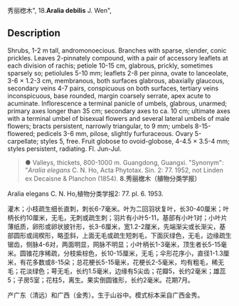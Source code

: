 秀丽楤木",
18.**Aralia debilis** J. Wen",

## Description
Shrubs, 1-2 m tall, andromonoecious. Branches with sparse, slender, conic prickles. Leaves 2-pinnately compound, with a pair of accessory leaflets at each division of rachis; petiole 10-15 cm, glabrous, prickly, sometimes sparsely so; petiolules 5-10 mm; leaflets 2-8 per pinna, ovate to lanceolate, 3-6 × 1.2-3 cm, membranous, both surfaces glabrous, abaxially glaucous, secondary veins 4-7 pairs, conspicuous on both surfaces, tertiary veins inconspicuous, base rounded, margin coarsely serrate, apex acute to acuminate. Inflorescence a terminal panicle of umbels, glabrous, unarmed; primary axes longer than 35 cm; secondary axes to ca. 10 cm; ultimate axes with a terminal umbel of bisexual flowers and several lateral umbels of male flowers; bracts persistent, narrowly triangular, to 9 mm; umbels 8-15-flowered; pedicels 3-6 mm, pilose, slightly furfuraceous. Ovary 5-carpellate; styles 5, free. Fruit globose to ovoid-globose, 4-4.5 × 3.5-4 mm; styles persistent, radiating. Fl. Jun-Jul.

> ● Valleys, thickets, 800-1000 m. Guangdong, Guangxi.
  "Synonym": "*Aralia elegans* C. N. Ho, Acta Phytotax. Sin. 2: 77. 1952, not Linden ex Decaisne &amp; Planchon (1854).
**8.秀丽楤木（植物分类学报）**

Aralia elegans C. N. Ho,植物分类学报2: 77. pl. 6. 1953.

灌木；小枝疏生细长直刺，刺长6-7毫米。叶为二回羽状复叶，长30-40厘米；叶柄长约10厘米，无毛，无刺或疏生刺；羽片有小叶5-11，基部有小叶1对；小叶片薄纸质，卵形或卵状披针形，长3-6厘米，宽1.2-2厘米，先端渐尖或长渐尖，基部圆形或阔楔形，略歪斜，上面无毛或疏生短刺毛，下面灰绿色，无毛，边缘疏生锯齿，侧脉4-6对，两面明显，网脉不明显；小叶柄长1-3毫米，顶生者长5-15毫米。圆锥花序稀疏，分枝紫棕色，长10-15厘米，无毛；伞形花序小，直径1-1.3厘米，有花多数或8-15朵；总花梗长5-15毫米，花梗长2-5毫米，均有粗毛，稀无毛；花淡绿色；萼无毛，长约1.5毫米，边缘有5尖齿；花瓣5，长约2毫米；雄蕊5；子房5室；花柱5，离生。果实倒圆锥形，长约2毫米。花期7月。

产广东（清远）和广西（金秀）。生于山谷中。模式标本采自广西金秀。
